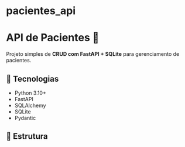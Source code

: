 # pacientes_api

# API de Pacientes 🏥

Projeto simples de **CRUD com FastAPI + SQLite** para gerenciamento de pacientes.

## 🚀 Tecnologias
- Python 3.10+
- FastAPI
- SQLAlchemy
- SQLite
- Pydantic

## 📂 Estrutura
